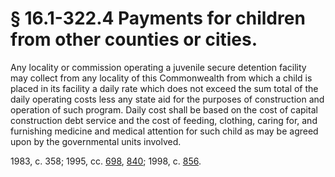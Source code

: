 # § 16.1-322.4 Payments for children from other counties or cities.

<p>Any locality or commission operating a juvenile secure detention facility may collect from any locality of this Commonwealth from which a child is placed in its facility a daily rate which does not exceed the sum total of the daily operating costs less any state aid for the purposes of construction and operation of such program. Daily cost shall be based on the cost of capital construction debt service and the cost of feeding, clothing, caring for, and furnishing medicine and medical attention for such child as may be agreed upon by the governmental units involved.</p><p>1983, c. 358; 1995, cc. <a href='http://lis.virginia.gov/cgi-bin/legp604.exe?951+ful+CHAP0698'>698</a>, <a href='http://lis.virginia.gov/cgi-bin/legp604.exe?951+ful+CHAP0840'>840</a>; 1998, c. <a href='http://lis.virginia.gov/cgi-bin/legp604.exe?981+ful+CHAP0856'>856</a>.</p>